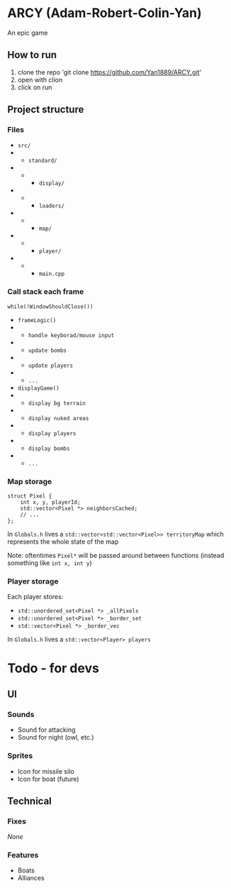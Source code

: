 # ARCY (Adam-Robert-Colin-Yan)
An epic game

## How to run
1. clone the repo 'git clone https://github.com/Yan1889/ARCY.git'
2. open with clion
3. click on run

## Project structure

### Files
+ `src/`
+ + `standard/`
+ + + `display/`
+ + + `loaders/`
+ + + `map/`
+ + + `player/`
+ + + `main.cpp`

### Call stack each frame
`while(!WindowShouldClose())`
+ `frameLogic()`
+ + `handle keyborad/mouse input`
+ + `update bombs`
+ + `update players`
+ + `...`
+ `displayGame()`
+ + `display bg terrain`
+ + `display nuked areas`
+ + `display players`
+ + `display bombs`
+ + `...`

### Map storage
```
struct Pixel {
    int x, y, playerId;
    std::vector<Pixel *> neighborsCached;
    // ...
};
```

In `Globals.h` lives a `std::vector<std::vector<Pixel>> territoryMap` which represents the whole state of the map

Note: oftentimes `Pixel*` will be passed around between functions (instead something like `int x, int y`)


### Player storage
Each player stores:
+ `std::unordered_set<Pixel *> _allPixels`
+ `std::unordered_set<Pixel *> _border_set`
+ `std::vector<Pixel *> _border_vec`

In `Globals.h` lives a `std::vector<Player> players`



# Todo - for devs

## UI
### Sounds
+ Sound for attacking
+ Sound for night (owl, etc.)
### Sprites
+ Icon for missile silo
+ Icon for boat (future)

## Technical
### Fixes
*None*

### Features
+ Boats
+ Alliances